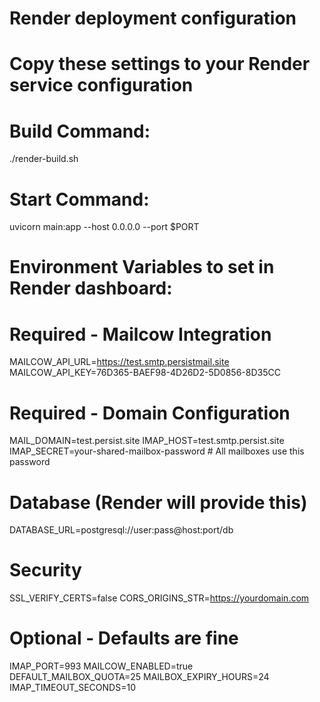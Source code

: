 # Render deployment configuration
# Copy these settings to your Render service configuration

# Build Command:
./render-build.sh

# Start Command:
uvicorn main:app --host 0.0.0.0 --port $PORT

# Environment Variables to set in Render dashboard:

# Required - Mailcow Integration
MAILCOW_API_URL=https://test.smtp.persistmail.site
MAILCOW_API_KEY=76D365-BAEF98-4D26D2-5D0856-8D35CC

# Required - Domain Configuration  
MAIL_DOMAIN=test.persist.site
IMAP_HOST=test.smtp.persist.site
IMAP_SECRET=your-shared-mailbox-password  # All mailboxes use this password

# Database (Render will provide this)
DATABASE_URL=postgresql://user:pass@host:port/db

# Security
SSL_VERIFY_CERTS=false
CORS_ORIGINS_STR=https://yourdomain.com

# Optional - Defaults are fine
IMAP_PORT=993
MAILCOW_ENABLED=true
DEFAULT_MAILBOX_QUOTA=25
MAILBOX_EXPIRY_HOURS=24
IMAP_TIMEOUT_SECONDS=10
